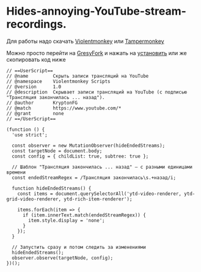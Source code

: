 # Hides-annoying-YouTube-stream-recordings.

Для работы надо скачать [Violentmonkey](https://github.com/violentmonkey/violentmonkey) или [Tampermonkey](https://github.com/Tampermonkey/tampermonkey)

Можно просто перейти на [GresyFork](https://greasyfork.org/ru) и нажать на [установить](chrome-extension://jinjaccalgkegednnccohejagnlnfdag/confirm/index.html#VMr8p29gmrm1m) или же скопировать код ниже

```
// ==UserScript==
// @name         Скрыть записи трансляций на YouTube
// @namespace    Violentmonkey Scripts
// @version      1.0
// @description  Скрывает записи трансляций на YouTube (с подписью "Трансляция закончилась ... назад").
// @author       KryptonFG
// @match        https://www.youtube.com/*
// @grant        none
// ==/UserScript==
 
(function () {
  'use strict';
 
  const observer = new MutationObserver(hideEndedStreams);
  const targetNode = document.body;
  const config = { childList: true, subtree: true };
 
  // Шаблон "Трансляция закончилась ... назад" — с разными единицами времени
  const endedStreamRegex = /Трансляция закончилась\s.+назад/i;
 
  function hideEndedStreams() {
    const items = document.querySelectorAll('ytd-video-renderer, ytd-grid-video-renderer, ytd-rich-item-renderer');
 
    items.forEach(item => {
      if (item.innerText.match(endedStreamRegex)) {
        item.style.display = 'none';
      }
    });
  }
 
  // Запустить сразу и потом следить за изменениями
  hideEndedStreams();
  observer.observe(targetNode, config);
})();
```
